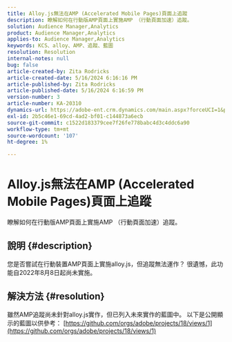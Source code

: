 ```yaml
---
title: Alloy.js無法在AMP (Accelerated Mobile Pages)頁面上追蹤
description: 瞭解如何在行動版AMP頁面上實施AMP （行動頁面加速）追蹤。
solution: Audience Manager,Analytics
product: Audience Manager,Analytics
applies-to: Audience Manager,Analytics
keywords: KCS、alloy、AMP、追蹤、藍圖
resolution: Resolution
internal-notes: null
bug: false
article-created-by: Zita Rodricks
article-created-date: 5/16/2024 6:16:16 PM
article-published-by: Zita Rodricks
article-published-date: 5/16/2024 6:16:59 PM
version-number: 3
article-number: KA-20310
dynamics-url: https://adobe-ent.crm.dynamics.com/main.aspx?forceUCI=1&pagetype=entityrecord&etn=knowledgearticle&id=79dd435e-b013-ef11-9f89-6045bd0298d4
exl-id: 2b5c46e1-69cd-4ad2-bf01-c144873a6ecb
source-git-commit: c1522d183379cee7f26fe778babc4d3c4ddc6a90
workflow-type: tm+mt
source-wordcount: '107'
ht-degree: 1%

---
```


# Alloy.js無法在AMP (Accelerated Mobile Pages)頁面上追蹤


瞭解如何在行動版AMP頁面上實施AMP （行動頁面加速）追蹤。

## 說明 {#description}


您是否嘗試在行動裝置AMP頁面上實施alloy.js，但追蹤無法運作？ 很遺憾，此功能自2022年8月8日起尚未實施。


## 解決方法 {#resolution}


雖然AMP追蹤尚未針對alloy.js實作，但已列入未來實作的藍圖中。 以下是公開顯示的藍圖以供參考： [https://github.com/orgs/adobe/projects/18/views/1](https://github.com/orgs/adobe/projects/18/views/1)
